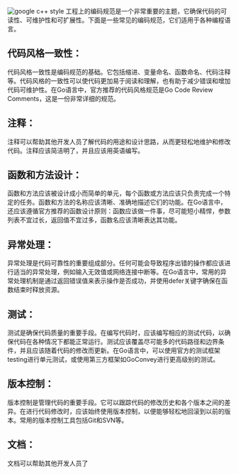 ![google c++ style](https://user-images.githubusercontent.com/107925483/227915016-c0ea2d35-31cb-4f1b-ae02-6a5d8a250bd2.png)
工程上的编码规范是一个非常重要的主题，它确保代码的可读性、可维护性和可扩展性。下面是一些常见的编码规范，它们适用于各种编程语言。  

## 代码风格一致性：
代码风格一致性是编码规范的基础。它包括缩进、变量命名、函数命名、代码注释等。代码风格的一致性可以使代码更加易于阅读和理解，也有助于减少错误和增加代码可维护性。在Go语言中，官方推荐的代码风格规范是Go Code Review Comments，这是一份非常详细的规范。

## 注释：
注释可以帮助其他开发人员了解代码的用途和设计思路，从而更轻松地维护和修改代码。注释应该简洁明了，并且应该用英语编写。

## 函数和方法设计：
函数和方法应该被设计成小而简单的单元，每个函数或方法应该只负责完成一个特定的任务。函数和方法的名称应该清晰、准确地描述它们的功能。在Go语言中，还应该遵循官方推荐的函数设计原则：函数应该做一件事，尽可能短小精悍，参数列表不宜过长，返回值不宜过多，函数名应该清晰表达其功能。

## 异常处理：
异常处理是代码可靠性的重要组成部分。任何可能会导致程序出错的操作都应该进行适当的异常处理，例如输入无效值或网络连接中断等。在Go语言中，常用的异常处理机制是通过返回错误值来表示操作是否成功，并使用defer关键字确保在函数结束时释放资源。

## 测试：
测试是确保代码质量的重要手段。在编写代码时，应该编写相应的测试代码，以确保代码在各种情况下都能正常运行。测试应该覆盖尽可能多的代码路径和边界条件，并且应该随着代码的修改而更新。在Go语言中，可以使用官方的测试框架testing进行单元测试，或使用第三方框架如GoConvey进行更高级别的测试。

## 版本控制：
版本控制是管理代码的重要手段。它可以跟踪代码的修改历史和各个版本之间的差异。在进行代码修改时，应该始终使用版本控制，以便能够轻松地回滚到以前的版本。常用的版本控制工具包括Git和SVN等。

## 文档：
文档可以帮助其他开发人员了
